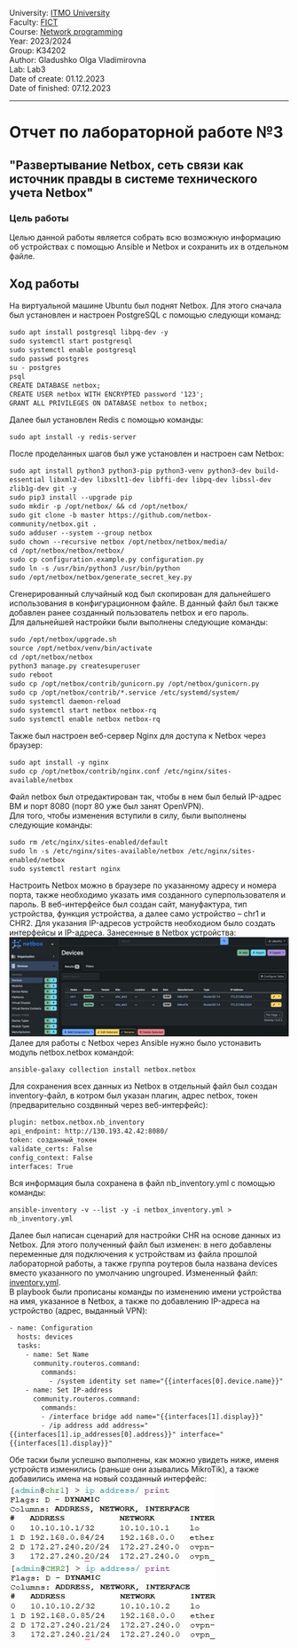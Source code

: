 University: [ITMO University](https://itmo.ru/ru/)  
Faculty: [FICT](https://fict.itmo.ru)  
Course: [Network programming](https://github.com/itmo-ict-faculty/network-programming)  
Year: 2023/2024  
Group: K34202  
Author: Gladushko Olga Vladimirovna  
Lab: Lab3  
Date of create: 01.12.2023  
Date of finished: 07.12.2023  

---
# Отчет по лабораторной работе №3  
## "Развертывание Netbox, сеть связи как источник правды в системе технического учета Netbox"  

### Цель работы  
Целью данной работы является собрать всю возможную информацию об устройствах c помощью Ansible и Netbox и сохранить их в отдельном файле.  

## Ход работы  
На виртуальной машине Ubuntu был поднят Netbox. Для этого сначала был установлен и настроен PostgreSQL с помощью следующи команд:  
```
sudo apt install postgresql libpq-dev -y
sudo systemctl start postgresql
sudo systemctl enable postgresql
sudo passwd postgres
su - postgres
psql
CREATE DATABASE netbox;
CREATE USER netbox WITH ENCRYPTED password '123';
GRANT ALL PRIVILEGES ON DATABASE netbox to netbox;
```  
Далее был установлен Redis с помощью команды:
```
sudo apt install -y redis-server
```
После проделанных шагов был уже установлен и настроен сам Netbox:
```
sudo apt install python3 python3-pip python3-venv python3-dev build-essential libxml2-dev libxslt1-dev libffi-dev libpq-dev libssl-dev zlib1g-dev git -y
sudo pip3 install --upgrade pip
sudo mkdir -p /opt/netbox/ && cd /opt/netbox/
sudo git clone -b master https://github.com/netbox-community/netbox.git .
sudo adduser --system --group netbox
sudo chown --recursive netbox /opt/netbox/netbox/media/
cd /opt/netbox/netbox/netbox/
sudo cp configuration.example.py configuration.py
sudo ln -s /usr/bin/python3 /usr/bin/python
sudo /opt/netbox/netbox/generate_secret_key.py
```  
Сгенерированный случайный код был скопирован для дальнейшего использования в конфигурационном файле. В данный файл был также добавлен ранее созданный пользователь netbox и его пароль.  
Для дальнейшей настройки были выполнены следующие команды:  
```
sudo /opt/netbox/upgrade.sh
source /opt/netbox/venv/bin/activate
cd /opt/netbox/netbox
python3 manage.py createsuperuser
sudo reboot
sudo cp /opt/netbox/contrib/gunicorn.py /opt/netbox/gunicorn.py
sudo cp /opt/netbox/contrib/*.service /etc/systemd/system/
sudo systemctl daemon-reload
sudo systemctl start netbox netbox-rq
sudo systemctl enable netbox netbox-rq
```  
Также был настроен веб-сервер Nginx для доступа к Netbox через браузер:
```
sudo apt install -y nginx
sudo cp /opt/netbox/contrib/nginx.conf /etc/nginx/sites-available/netbox
```
Файл netbox был отредактирован так, чтобы в нем был белый IP-адрес ВМ и порт 8080 (порт 80 уже был занят OpenVPN).  
Для того, чтобы изменения вступили в силу, были выполнены следующие команды:  
```
sudo rm /etc/nginx/sites-enabled/default
sudo ln -s /etc/nginx/sites-available/netbox /etc/nginx/sites-enabled/netbox
sudo systemctl restart nginx
```
Настроить Netbox можно в браузере по указанному адресу и номера порта, также необходимо указать имя созданного суперпользователя и пароль.
В веб-интерфейсе был создан сайт, мануфактура, тип устройства, функция устройства, а далее само устройство – chr1 и CHR2. Для указания IP-адресов устройств необходиом было создать интерфейсы и IP-адреса. Занесенные в Netbox устройства:  
![.](https://github.com/OlgaGladushko/2023_2024-network_programming-k34202-gladushko_o_v/blob/main/lab3/imgs/Netbox_devices.jpeg)  
Далее для работы с Netbox через Ansible нужно было устонавить модуль netbox.netbox командой:
```
ansible-galaxy collection install netbox.netbox
```
Для сохранения всех данных из Netbox в отдельный файл был создан inventory-файл, в котром был указан плагин, адрес netbox, токен (предварительно создвнный через веб-интерфейс):
```
plugin: netbox.netbox.nb_inventory
api_endpoint: http://130.193.42.42:8080/
token: созданный_токен
validate_certs: False
config_context: False
interfaces: True
```
Вся информация была сохранена в файл nb_inventory.yml с помощью команды:
```
ansible-inventory -v --list -y -i netbox_inventory.yml > nb_inventory.yml
```
Далее был написан сценарий для настройки CHR на основе данных из Netbox. Для этого полученный файл был изменен: в него добавлены переменные для подключения к устройствам из файла прошлой лабораторной работы, а также группа роутеров была названа devices вместо указанного по умолчанию ungrouped. Измененный файл: [inventory.yml](https://github.com/OlgaGladushko/2023_2024-network_programming-k34202-gladushko_o_v/blob/main/lab3/nb_inventory.yml).  
В playbook были прописаны команды по изменению имени устройства на имя, указанное в Netbox,  а также по добавлению IP-адреса на устройство (адрес, выданный VPN):
```
- name: Configuration
  hosts: devices
  tasks:
    - name: Set Name
      community.routeros.command:
        commands:
          - /system identity set name="{{interfaces[0].device.name}}"
    - name: Set IP-address
      community.routeros.command:
        commands:
        - /interface bridge add name="{{interfaces[1].display}}"
        - /ip address add address="{{interfaces[1].ip_addresses[0].address}}" interface="{{interfaces[1].display}}"
```
Обе таски были успешно выполнены, как можно увидеть ниже, именя устройств изменились (раньше они азывались MikroTik), а также добавились имена на новый созданный интерфейс:  
![.](https://github.com/OlgaGladushko/2023_2024-network_programming-k34202-gladushko_o_v/blob/main/lab3/imgs/chr1.jpg) ![.](https://github.com/OlgaGladushko/2023_2024-network_programming-k34202-gladushko_o_v/blob/main/lab3/imgs/CHR2.jpg)  

